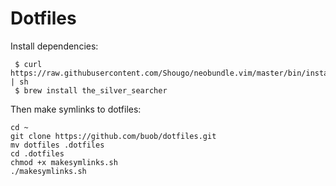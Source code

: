 # Dotfiles

Install dependencies:
```
 $ curl https://raw.githubusercontent.com/Shougo/neobundle.vim/master/bin/install.sh | sh
 $ brew install the_silver_searcher
```

Then make symlinks to dotfiles:
```
cd ~
git clone https://github.com/buob/dotfiles.git
mv dotfiles .dotfiles
cd .dotfiles
chmod +x makesymlinks.sh
./makesymlinks.sh
```
